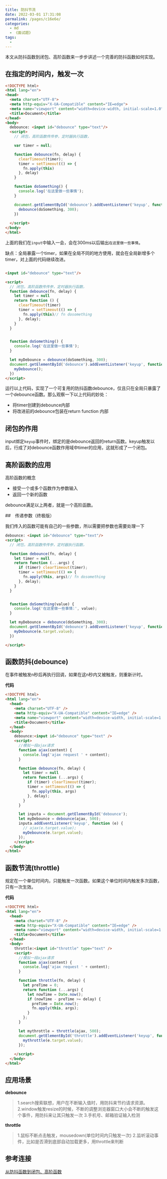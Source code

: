 ```yaml
---
title: 防抖节流
date: 2022-03-01 17:31:08
permalink: /pages/c16e6e/
categories:
  - md
  - 《面试题》
tags:
  - 
---
```


本文从防抖函数到闭包、高阶函数来一步步讲述一个完善的防抖函数如何实现。

## 在指定的时间内，触发一次

```html
<!DOCTYPE html>
<html lang="en">
<head>
  <meta charset="UTF-8">
  <meta http-equiv="X-UA-Compatible" content="IE=edge">
  <meta name="viewport" content="width=device-width, initial-scale=1.0">
  <title>Document</title>
</head>
<body>
  debounce: <input id="debounce" type="text"/>
  <script>
    // 闭包，高阶函数传传参，定时器执行函数，

    var timer = null;

    function debounce(fn, delay) {
      clearTimeout(timer);
      timer = setTimeout(() => {
        fn.apply(this)
      }, delay)
    }

    function doSomething() {
      console.log('在这里做一些事情');
    }

    document.getElementById('debounce').addEventListener('keyup', function(e) {
      debounce(doSomething, 300);
    })
    
  </script>
</body>
</html>
```

上面的我们在`input`中输入一会，会在300ms以后输出`在这里做一些事情`。

缺点：全局暴露一个timer，如果在全局不同的地方使用，就会在全局新增多个timer，对上面的代码继续改进。

```html

<input id="debounce" type="text"/>

<script>
  // 闭包，高阶函数传传参，定时器执行函数，
  function debounce(fn, delay) {
    let timer = null
    return function () {
      clearTimeout(timer)
      timer = setTimeout(() => {
        fn.apply(this)// fn dosomething
      }, delay);
    }
  }


  function doSomething() {
    console.log('在这里做一些事情');
  }

  let myDebounce = debounce(doSomething, 300);
  document.getElementById('debounce').addEventListener('keyup', function(e) {
    myDebounce();
  })
</script>
```

运行以上代码，实现了一个可复用的防抖函数debounce，仅且只在全局只暴露了一个debounce函数。那么观察一下以上代码的妙处：

- 将timer创建到debounce内部
- 将改进前的debounce包装在return function 内部

## 闭包的作用

input绑定`keyup`事件时，绑定的是debounce返回的return函数。keyup触发以后，行成了对debounce函数作用域中timer的应用，这就形成了一个闭包。

## 高阶函数的应用

高阶函数的概念

- 接受一个或多个函数作为参数输入
- 返回一个新的函数

debounce满足以上两者，就是一个高阶函数。

##　传递参数（终极版）

我们传入的函数可能有自己的一些参数，所以需要把参数也需要处理一下

```html
debounce: <input id="debounce" type="text"/>
<script>
  // 闭包，高阶函数传传参，定时器执行函数，

  function debounce(fn, delay) {
    let timer = null
    return function (...args) {
      if (timer) clearTimeout(timer);
      timer = setTimeout(() => {
        fn.apply(this, args)// fn dosomething
      }, delay);
    }
  }


  function doSomething(value) {
    console.log('在这里做一些事情:', value);
  }

  let myDebounce = debounce(doSomething, 300);
  document.getElementById('debounce').addEventListener('keyup', function(e) {
    myDebounce(e.target.value);
  })

</script>
```

## 函数防抖(debounce)

在事件被触发n秒后再执行回调，如果在这n秒内又被触发，则重新计时。

**代码**
```html
<!DOCTYPE html>
<html lang="en">
  <head>
    <meta charset="UTF-8" />
    <meta http-equiv="X-UA-Compatible" content="IE=edge" />
    <meta name="viewport" content="width=device-width, initial-scale=1.0" />
    <title>Document</title>
  </head>
  <body>
    debounce:<input id="debounce" type="text" />
    <script>
      //模拟一段ajax请求
      function ajax(content) {
        console.log('ajax request ' + content);
      }

      function debounce(fn, delay) {
        let timer = null
        return function (...args) {
          if (timer) clearTimeout(timer);
          timer = setTimeout(() => {
            fn.apply(this, args)
          }, delay);
        }
      }

      let inputa = document.getElementById('debounce');
      let myDebounce = debounce(ajax, 500);
      inputa.addEventListener('keyup', function (e) {
        // ajax(e.target.value);
        myDebounce(e.target.value);
      });
    </script>
  </body>
</html>
```

## 函数节流(throttle)

规定在一个单位时间内，只能触发一次函数。如果这个单位时间内触发多次函数，只有一次生效。

**代码**

```html
<!DOCTYPE html>
<html lang="en">
  <head>
    <meta charset="UTF-8" />
    <meta http-equiv="X-UA-Compatible" content="IE=edge" />
    <meta name="viewport" content="width=device-width, initial-scale=1.0" />
    <title>Document</title>
  </head>
  <body>
    throttle:<input id="throttle" type="text" />
    <script>
      //模拟一段ajax请求
      function ajax(content) {
        console.log('ajax request ' + content);
      }

      function throttle(fn, delay) {
        let preTime = 0;
        return function (...args) {
          let nowTime = Date.now();
          if (nowTime - preTime >= delay) {
            preTime = Date.now();
            fn.apply(this, args);
          }
        };
      }

      let mythrottle = throttle(ajax, 500);
      document.getElementById('throttle').addEventListener('keyup', function (e) {
        mythrottle(e.target.value);
      });
      
    </script>
  </body>
</html>
```
## 应用场景

**debounce**

> 1.search搜索联想，用户在不断输入值时，用防抖来节约请求资源。
> 2.window触发resize的时候，不断的调整浏览器窗口大小会不断的触发这个事件，用防抖来让其只触发一次
> 3.手机号、邮箱验证输入检测

**throttle**

> 1.鼠标不断点击触发，mousedown(单位时间内只触发一次)
> 2.监听滚动事件，比如是否滑到底部自动加载更多，用throttle来判断


## 参考连接

[从防抖函数到闭包、高阶函数](https://juejin.cn/post/7023630060644990984)
